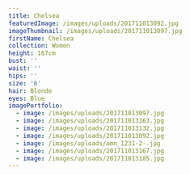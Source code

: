 ```yaml
---
title: Chelsea
featuredImage: /images/uploads/201711013092.jpg
imageThumbnail: /images/uploads/201711013097.jpg
firstName: Chelsea
collection: Women
height: 167cm
bust: ''
waist: ''
hips: ''
size: '6'
hair: Blonde
eyes: Blue
imagePortfolio:
  - image: /images/uploads/201711013097.jpg
  - image: /images/uploads/201711013163.jpg
  - image: /images/uploads/201711013132.jpg
  - image: /images/uploads/201711013092.jpg
  - image: /images/uploads/amn_1231-2-.jpg
  - image: /images/uploads/201711013167.jpg
  - image: /images/uploads/201711013185.jpg
---
```


